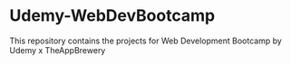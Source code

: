 # Udemy-WebDevBootcamp
This repository contains the projects for Web Development Bootcamp by Udemy x TheAppBrewery
